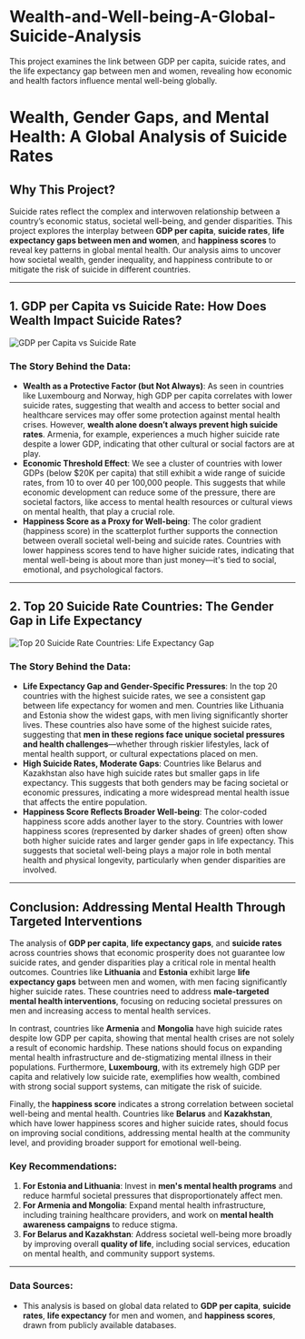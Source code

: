 # Wealth-and-Well-being-A-Global-Suicide-Analysis
This project examines the link between GDP per capita, suicide rates, and the life expectancy gap between men and women, revealing how economic and health factors influence mental well-being globally.

# Wealth, Gender Gaps, and Mental Health: A Global Analysis of Suicide Rates

## Why This Project?

Suicide rates reflect the complex and interwoven relationship between a country’s economic status, societal well-being, and gender disparities. This project explores the interplay between **GDP per capita**, **suicide rates**, **life expectancy gaps between men and women**, and **happiness scores** to reveal key patterns in global mental health. Our analysis aims to uncover how societal wealth, gender inequality, and happiness contribute to or mitigate the risk of suicide in different countries.

---

## 1. GDP per Capita vs Suicide Rate: How Does Wealth Impact Suicide Rates?
![GDP per Capita vs Suicide Rate](sandbox:/mnt/data/GDPperCapitavsSuicideRate_markdown.png?_chatgptios_conversationID=66e535fc-0ce4-8009-bf1e-136be172b498&_chatgptios_messageID=6f57dfc1-f2f9-4422-a085-a5ab42c1bc84)

### The Story Behind the Data:
- **Wealth as a Protective Factor (but Not Always)**: As seen in countries like Luxembourg and Norway, high GDP per capita correlates with lower suicide rates, suggesting that wealth and access to better social and healthcare services may offer some protection against mental health crises. However, **wealth alone doesn’t always prevent high suicide rates**. Armenia, for example, experiences a much higher suicide rate despite a lower GDP, indicating that other cultural or social factors are at play.
- **Economic Threshold Effect**: We see a cluster of countries with lower GDPs (below $20K per capita) that still exhibit a wide range of suicide rates, from 10 to over 40 per 100,000 people. This suggests that while economic development can reduce some of the pressure, there are societal factors, like access to mental health resources or cultural views on mental health, that play a crucial role.
- **Happiness Score as a Proxy for Well-being**: The color gradient (happiness score) in the scatterplot further supports the connection between overall societal well-being and suicide rates. Countries with lower happiness scores tend to have higher suicide rates, indicating that mental well-being is about more than just money—it's tied to social, emotional, and psychological factors.

---

## 2. Top 20 Suicide Rate Countries: The Gender Gap in Life Expectancy
![Top 20 Suicide Rate Countries: Life Expectancy Gap](sandbox:/mnt/data/Top20SuicideRateCountries&LifeExpectancyGap_markdown.png?_chatgptios_conversationID=66e535fc-0ce4-8009-bf1e-136be172b498&_chatgptios_messageID=6f57dfc1-f2f9-4422-a085-a5ab42c1bc84)

### The Story Behind the Data:
- **Life Expectancy Gap and Gender-Specific Pressures**: In the top 20 countries with the highest suicide rates, we see a consistent gap between life expectancy for women and men. Countries like Lithuania and Estonia show the widest gaps, with men living significantly shorter lives. These countries also have some of the highest suicide rates, suggesting that **men in these regions face unique societal pressures and health challenges**—whether through riskier lifestyles, lack of mental health support, or cultural expectations placed on men.
- **High Suicide Rates, Moderate Gaps**: Countries like Belarus and Kazakhstan also have high suicide rates but smaller gaps in life expectancy. This suggests that both genders may be facing societal or economic pressures, indicating a more widespread mental health issue that affects the entire population.
- **Happiness Score Reflects Broader Well-being**: The color-coded happiness score adds another layer to the story. Countries with lower happiness scores (represented by darker shades of green) often show both higher suicide rates and larger gender gaps in life expectancy. This suggests that societal well-being plays a major role in both mental health and physical longevity, particularly when gender disparities are involved.

---

## Conclusion: Addressing Mental Health Through Targeted Interventions

The analysis of **GDP per capita**, **life expectancy gaps**, and **suicide rates** across countries shows that economic prosperity does not guarantee low suicide rates, and gender disparities play a critical role in mental health outcomes. Countries like **Lithuania** and **Estonia** exhibit large **life expectancy gaps** between men and women, with men facing significantly higher suicide rates. These countries need to address **male-targeted mental health interventions**, focusing on reducing societal pressures on men and increasing access to mental health services.

In contrast, countries like **Armenia** and **Mongolia** have high suicide rates despite low GDP per capita, showing that mental health crises are not solely a result of economic hardship. These nations should focus on expanding mental health infrastructure and de-stigmatizing mental illness in their populations. Furthermore, **Luxembourg**, with its extremely high GDP per capita and relatively low suicide rate, exemplifies how wealth, combined with strong social support systems, can mitigate the risk of suicide.

Finally, the **happiness score** indicates a strong correlation between societal well-being and mental health. Countries like **Belarus** and **Kazakhstan**, which have lower happiness scores and higher suicide rates, should focus on improving social conditions, addressing mental health at the community level, and providing broader support for emotional well-being.

### Key Recommendations:
1. **For Estonia and Lithuania**: Invest in **men's mental health programs** and reduce harmful societal pressures that disproportionately affect men.
2. **For Armenia and Mongolia**: Expand mental health infrastructure, including training healthcare providers, and work on **mental health awareness campaigns** to reduce stigma.
3. **For Belarus and Kazakhstan**: Address societal well-being more broadly by improving overall **quality of life**, including social services, education on mental health, and community support systems.

---

### Data Sources:
- This analysis is based on global data related to **GDP per capita**, **suicide rates**, **life expectancy** for men and women, and **happiness scores**, drawn from publicly available databases.
